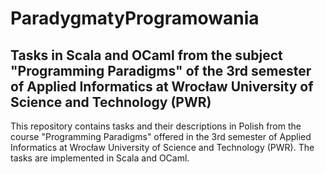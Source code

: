 # ParadygmatyProgramowania

## Tasks in Scala and OCaml from the subject "Programming Paradigms" of the 3rd semester of Applied Informatics at Wrocław University of Science and Technology (PWR)
This repository contains tasks and their descriptions in Polish from the course "Programming Paradigms" offered in the 3rd semester of Applied Informatics at Wrocław University of Science and Technology (PWR). The tasks are implemented in Scala and OCaml.

